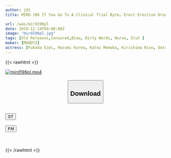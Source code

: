 ```yaml
---
author: j91
title: MIRD-196 If You Go To A Clinical Trial Byte… Erect Erection Drug! She Was Erected Many Times In The Harem State And Kept Going Crazy.

url: /was/mird196pl
date: 2019-12-14T04:00:00Z
image: "mird196pl.jpg"
tags: [Old Releases,Censored,Blow, Dirty Words, Nurse, Slut ]
maker: [MOODYZ]
actress: [Fukada Eimi, Hasumi Kurea, Katou Momoka, Kirishima Rino, Ootsuki Hibiki, Tsujii Honoka ]
---
```



{{< rawhtml >}}

<div class="video" data-videoid="XwGpkLwL6kiDj0m">
    <a href="javascript:;">
        <img src="/was/mird196pl/mird196pl.jpg" width="WIDTH" height="HEIGHT" alt="mird196pl.mp4" loading="lazy">
    </a>
</div>

<script type="text/javascript" src="https://j91.asia/asset/on-demand-st.js"></script>

<br>
  <link rel="stylesheet" href="https://j91.asia/asset/bs5.css">
  
  <center>
  <button class="btn btn-primary" type="button" data-bs-toggle="collapse" data-bs-target=".multi-collapse" aria-expanded="false" aria-controls="multiCollapseExample1 multiCollapseExample2"><h2>Download</h2></button></center>
</p>
<div class="row">
  <div class="col">
    <div class="collapse multi-collapse" id="multiCollapseExample1">
      <div class="card card-body">
	      	      <br>
<div class="buttons">  
<a href="https://streamtape.to/v/XwGpkLwL6kiDj0m" target="_blank"><button class="btn-hover color-3"><i class="fa fa-download"></i> ST</button></a></div>
    </div>
  </div>
</div>
  <div class="col">
    <div class="collapse multi-collapse" id="multiCollapseExample2">
      <div class="card card-body">
	      <br>
<div class="buttons">
    <a href="https://filemoon.sx/d/mmt16drj1tjz" target="_blank"><button class="btn-hover color-8"><i class="fa fa-download"></i> FM</button></a></div>
<br><br>
      </div>
    </div>
  </div>
</div>

{{< /rawhtml >}}